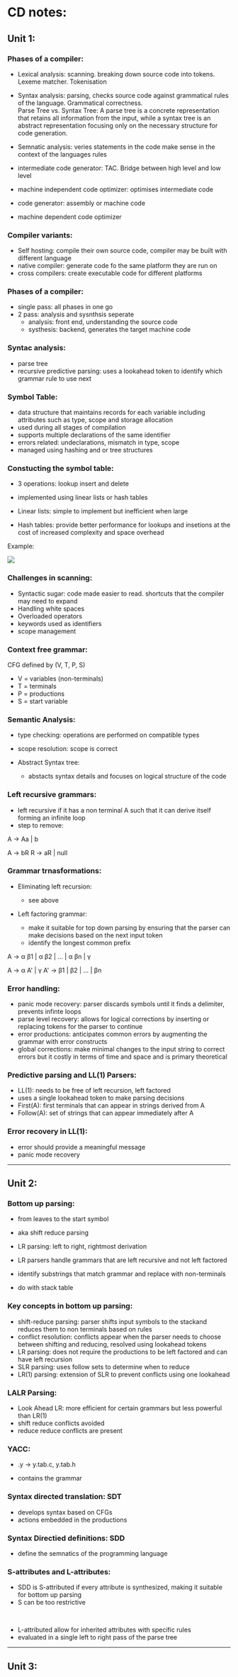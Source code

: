 # CD notes:

## Unit 1:

### Phases of a compiler:

- Lexical analysis: scanning. breaking down source code into tokens. Lexeme matcher. Tokenisation <br>

- Syntax analysis: parsing, checks source code against grammatical rules of the language. Grammatical correctness. <br> Parse Tree vs. Syntax Tree: A parse tree is a concrete representation that retains all information from the input, while a syntax tree is an abstract representation focusing only on the necessary structure for code generation. <br>

- Semnatic analysis: veries statements in the code make sense in the context of the languages rules

- intermediate code generator: TAC. Bridge between high level and low level
- machine independent code optimizer: optimises intermediate code
- code generator: assembly or machine code
- machine dependent code optimizer

### Compiler variants:

- Self hosting: compile their own source code, compiler may be built with different language
- native compiler: generate code fo the same platform they are run on
- cross compilers: create executable code for different platforms

### Phases of a compiler:

- single pass: all phases in one go
- 2 pass: analysis and sysnthsis seperate
    - analysis: front end, understanding the source code
    - systhesis: backend, generates the target machine code

### Syntac analysis:

- parse tree
- recursive predictive parsing: uses a lookahead token to identify which grammar rule to use next

### Symbol Table:

- data structure that maintains records for each variable including attributes such as type, scope and storage allocation
- used during all stages of compilation
- supports multiple declarations of the same identifier
- errors related: undeclarations, mismatch in type, scope
- managed using hashing and or tree structures

### Constucting the symbol table:

- 3 operations: lookup insert and delete
- implemented using linear lists or hash tables

- Linear lists: simple to implement but inefficient when large
- Hash tables: provide better performance for lookups and insetions at the cost of increased complexity and space overhead

Example:

<img src="resources/symboltable.png">

### Challenges in scanning:

- Syntactic sugar: code made easier to read. shortcuts that the compiler may need to expand
- Handling white spaces
- Overloaded operators
- keywords used as identifiers
- scope management

### Context free grammar:

CFG defined by (V, T, P, S)
- V = variables (non-terminals)
- T = terminals
- P = productions
- S = start variable

### Semantic Analysis:

- type checking: operations are performed on compatible types
- scope resolution: scope is correct

- Abstract Syntax tree:
    - abstacts syntax details and focuses on logical structure of the code

### Left recursive grammars:

- left recursive if it has a non terminal A such that it can derive itself forming an infinite loop
- step to remove:

A -> Aa | b

A -> bR
R -> aR | null

### Grammar trnasformations:

- Eliminating left recursion:
    - see above

- Left factoring grammar:
    - make it suitable for top down parsing by ensuring that the parser can make decisions based on the next input token
    - identify the longest common prefix 

A → α β1 | α β2 | ... | α βn | γ 

A → α A' | γ
A' → β1 | β2 | ... | βn

### Error handling:

- panic mode recovery: parser discards symbols until it finds a delimiter, prevents infinte loops
- parse level recovery: allows for logical corrections by inserting or replacing tokens for the parser to continue
- error productions: anticipates common errors by augmenting the grammar with error constructs
- global corrections: make minimal changes to the input string to correct errors but it costly in terms of time and space and is primary theoretical

### Predictive parsing and LL(1) Parsers:

- LL(1): needs to be free of left recursion, left factored
- uses a single lookahead token to make parsing decisions
- First(A): first terminals that can appear in strings derived from A
- Follow(A): set of strings that can appear immediately after A

### Error recovery in LL(1):

- error should provide a meaningful message
- panic mode recovery

<hr>

## Unit 2:

### Bottom up parsing:

- from leaves to the start symbol
- aka shift reduce parsing
- LR parsing: left to right, rightmost derivation
- LR parsers handle grammars that are left recursive and not left factored
- identify substrings that match grammar and replace with non-terminals

- do with stack table

### Key concepts in bottom up parsing:

- shift-reduce parsing: parser shifts input symbols to the stackand reduces them to non terminals based on rules
- conflict resolution: conflicts appear when the parser needs to choose between shifting and reducing, resolved using lookahead tokens
- LR parsing: does not require the productions to be left factored and can have left recursion
- SLR parsing: uses follow sets to determine when to reduce
- LR(1) parsing: extension of SLR to prevent conflicts using one lookahead

### LALR Parsing:

- Look Ahead LR: more efficient for certain grammars but less powerful than LR(1)
- shift reduce conflicts avoided
- reduce reduce conflicts are present

### YACC:

- .y -> y.tab.c, y.tab.h

- contains the grammar


### Syntax directed translation: SDT

- develops syntax based on CFGs
- actions embedded in the productions

### Syntax Directied definitions: SDD

- define the semnatics of the programming language

### S-attributes and L-attributes:

- SDD is S-attributed if every attribute is synthesized, making it suitable for bottom up parsing
- S can be too restrictive
<br>

- L-attributed allow for inherited attributes with specific rules
- evaluated in a single left  to right pass of the parse tree
<hr>

## Unit 3:

